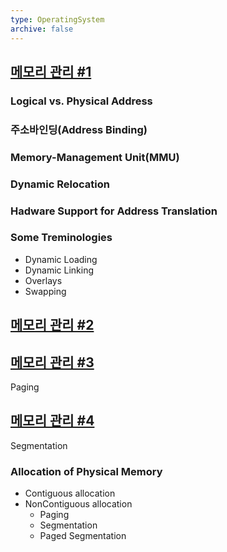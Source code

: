 ```yaml
---
type: OperatingSystem
archive: false
---
```

## [메모리 관리 #1](https://core.ewha.ac.kr/publicview/C0101020140425151219100144?vmode=f)

### Logical vs. Physical Address

### 주소바인딩(Address Binding)

### Memory-Management Unit(MMU)

### Dynamic Relocation

### Hadware Support for Address Translation

### Some Treminologies

- Dynamic Loading
- Dynamic Linking
- Overlays
- Swapping

## [메모리 관리 #2](https://core.ewha.ac.kr/publicview/C0101020140429132440045277?vmode=f)

## [메모리 관리 #3](https://core.ewha.ac.kr/publicview/C0101020140502151452123728?vmode=f)

Paging

## [메모리 관리 #4](https://core.ewha.ac.kr/publicview/C0101020140509142939477563?vmode=f)

Segmentation

### Allocation of Physical Memory

- Contiguous allocation
- NonContiguous allocation
    - Paging
    - Segmentation
    - Paged Segmentation
